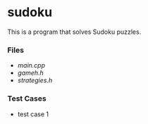 # sudoku
This is a program that solves Sudoku puzzles.

### Files

* _main.cpp_
* _gameh.h_
* _strategies.h_

### Test Cases

* test case 1
